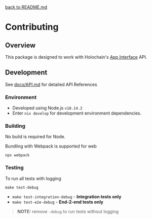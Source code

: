[back to README.md](README.md)

# Contributing

## Overview
This package is designed to work with Holochain's [App
Interface](https://github.com/holochain/holochain/blob/HEAD/crates/holochain_conductor_api/src/app_interface.rs)
API.


## Development

See [docs/API.md](docs/API.md) for detailed API References


### Environment

- Developed using Node.js `v18.14.2`
- Enter `nix develop` for development environment dependencies.

### Building
No build is required for Node.

Bundling with Webpack is supported for web
```
npx webpack
```

### Testing

To run all tests with logging
```
make test-debug
```

- `make test-integration-debug` - **Integration tests only**
- `make test-e2e-debug` - **End-2-end tests only**

> **NOTE:** remove `-debug` to run tests without logging
